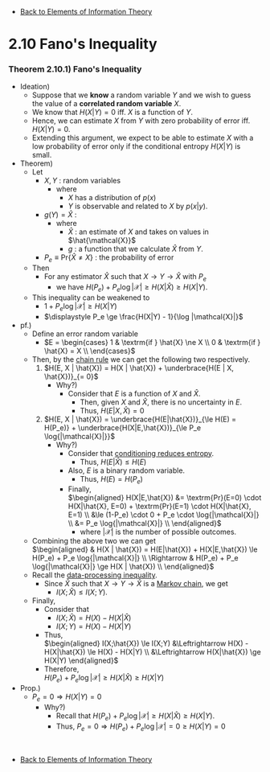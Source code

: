 * [Back to Elements of Information Theory](../../main.md)

# 2.10 Fano's Inequality

### Theorem 2.10.1) Fano's Inequality
- Ideation)
  - Suppose that we **know** a random variable $`Y`$ and we wish to guess the value of a **correlated random variable** $`X`$.
  - We know that $`H(X|Y)= 0`$ iff. $`X`$ is a function of $`Y`$.
  - Hence, we can estimate $`X`$ from $`Y`$ with zero probability of error iff. $`H(X|Y)= 0`$.
  - Extending this argument, we expect to be able to estimate $`X`$ with a  low probability of error only if the conditional entropy $`H(X|Y)`$ is small.
- Theorem)
  - Let
    - $`X, Y`$ : random variables
      - where 
        - $`X`$ has a distribution of $`p(x)`$
        - $`Y`$ is observable and related to $`X`$ by $`p(x|y)`$.
    - $`g(Y) = \hat{X}`$ :
      - where
        - $`\hat{X}`$ : an estimate of $`X`$ and takes on values in $`\hat{\mathcal{X}}`$
        - $`g`$ : a function that we calculate $`\hat{X}`$ from $`Y`$.
    - $`P_e \equiv \textrm{Pr}\{\hat{X}\ne X\}`$ : the probability of error
  - Then
    - For any estimator $`\hat{X}`$ such that $`X\rightarrow Y \rightarrow \hat{X}`$ with $`P_e`$
      - we have $`H(P_e) + P_e\log{|\mathcal{X}|} \ge H(X|\hat{X}) \ge H(X|Y)`$.
  - This inequality can be weakened to
    - $`1+P_e\log{|\mathcal{X}|} \ge H(X|Y)`$
    - $`\displaystyle P_e \ge \frac{H(X|Y) - 1}{\log |\mathcal{X}|}`$
- pf.)
  - Define an error random variable
    - $`E = \begin{cases}
        1 & \textrm{if } \hat{X} \ne X \\
        0 & \textrm{if } \hat{X} = X \\
    \end{cases}`$
  - Then, by the [chain rule](../05/note.md#theorem-251-chain-rule-for-entropy) we can get the following two respectively.  
    1. $`H(E, X | \hat{X}) = H(X | \hat{X}) + \underbrace{H(E | X, \hat{X})}_{= 0}`$ 
       - Why?)
         - Consider that $`E`$ is a function of $`X`$ and $`\hat{X}`$.
           - Then, given $`X`$ and $`\hat{X}`$, there is no uncertainty in $`E`$.
           - Thus, $`H(E | X, \hat{X}) = 0`$
    2. $`H(E, X | \hat{X}) = \underbrace{H(E|\hat{X})}_{\le H(E) = H(P_e)} + \underbrace{H(X|E,\hat{X})}_{\le P_e \log{|\mathcal{X}|}}`$
       - Why?)
         - Consider that [conditioning reduces entropy](../06/note.md#theorem-265-conditioning-reduces-entropy).
           - Thus, $`H(E|\hat{X}) \le H(E)`$
         - Also, $`E`$ is a binary random variable.
           - Thus, $`H(E) = H(P_e)`$
         - Finally,   
           $`\begin{aligned}
            H(X|E,\hat{X}) &= \textrm{Pr}(E=0) \cdot H(X|\hat{X}, E=0) + \textrm{Pr}(E=1) \cdot H(X|\hat{X}, E=1) \\
            &\le (1-P_e) \cdot 0 + P_e \cdot \log{|\mathcal{X}|} \\
            &= P_e \log{|\mathcal{X}|} \\
           \end{aligned}`$
           - where $`|\mathcal{X}|`$ is the number of possible outcomes.
  - Combining the above two we can get   
      $`\begin{aligned}
      & H(X | \hat{X}) = H(E|\hat{X}) + H(X|E,\hat{X}) \le H(P_e) + P_e \log{|\mathcal{X}|} \\
      \Rightarrow & H(P_e) + P_e \log{|\mathcal{X}|} \ge H(X | \hat{X}) \\
    \end{aligned}`$
  - Recall the [data-processing inequality](../08/note.md#concept-data-processing-inequality).
    - Since $`\hat{X}`$ such that $`X\rightarrow Y \rightarrow \hat{X}`$ is a [Markov chain](../08/note.md#concept-markov-chain), we get
      - $`I(X;\hat{X}) \le I(X;Y)`$.
  - Finally,
    - Consider that
      - $`I(X;\hat{X}) = H(X) - H(X|\hat{X})`$
      - $`I(X;Y) = H(X) - H(X|Y)`$
    - Thus,   
      $`\begin{aligned}
        I(X;\hat{X}) \le I(X;Y) &\Leftrightarrow H(X) - H(X|\hat{X}) \le H(X) - H(X|Y) \\
        &\Leftrightarrow H(X|\hat{X}) \ge H(X|Y)
      \end{aligned}`$
    - Therefore,   
      $`H(P_e) + P_e \log{|\mathcal{X}|} \ge H(X | \hat{X}) \ge H(X|Y)`$
- Prop.)
  - $`P_e = 0 \Rightarrow H(X|Y) = 0`$
    - Why?)
      - Recall that $`H(P_e) + P_e\log{|\mathcal{X}|} \ge H(X|\hat{X}) \ge H(X|Y)`$.
      - Thus, $`P_e = 0 \Rightarrow H(P_e) + P_e\log{|\mathcal{X}|} = 0 \ge H(X|Y) = 0`$











<br>

* [Back to Elements of Information Theory](../../main.md)